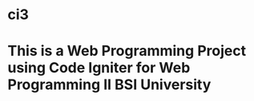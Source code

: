 # ci3

# This is a Web Programming Project using Code Igniter for Web Programming II BSI University
